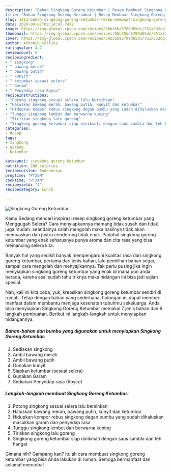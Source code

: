 ```yaml
---
description: "Bahan Singkong Goreng Ketumbar | Resep Membuat Singkong Goreng Ketumbar Yang Lezat"
title: "Bahan Singkong Goreng Ketumbar | Resep Membuat Singkong Goreng Ketumbar Yang Lezat"
slug: 1212-bahan-singkong-goreng-ketumbar-resep-membuat-singkong-goreng-ketumbar-yang-lezat
date: 2020-09-07T09:14:47.747Z
image: https://img-global.cpcdn.com/recipes/56b35be5709d65dc/751x532cq70/singkong-goreng-ketumbar-foto-resep-utama.jpg
thumbnail: https://img-global.cpcdn.com/recipes/56b35be5709d65dc/751x532cq70/singkong-goreng-ketumbar-foto-resep-utama.jpg
cover: https://img-global.cpcdn.com/recipes/56b35be5709d65dc/751x532cq70/singkong-goreng-ketumbar-foto-resep-utama.jpg
author: Antonio Collins
ratingvalue: 4.7
reviewcount: 5
recipeingredient:
- " singkong"
- " bawang merah"
- " bawang putih"
- " kunyit"
- " ketumbar sesuai selera"
- " Garam"
- " Penyedap rasa Royco"
recipeinstructions:
- "Potong singkong sesuai selera lalu bersihkan"
- "Haluskan bawang merah, bawang putih, kunyit dan ketumbar"
- "Hidupkan kompor rebus singkong degan bumbu yang sudah dihaluskan masukkan garam dan penyedap rasa"
- "Tunggu singkong lembut dan berwarna kuning"
- "Tiriskan singkong lalu goreng"
- "Singkong goreng ketumbar siap dinikmati dengan saus sambla dan teh hangat"
categories:
- Resep
tags:
- singkong
- goreng
- ketumbar

katakunci: singkong goreng ketumbar 
nutrition: 288 calories
recipecuisine: Indonesian
preptime: "PT25M"
cooktime: "PT34M"
recipeyield: "4"
recipecategory: Lunch

---
```



![Singkong Goreng Ketumbar](https://img-global.cpcdn.com/recipes/56b35be5709d65dc/751x532cq70/singkong-goreng-ketumbar-foto-resep-utama.jpg)

Kamu Sedang mencari inspirasi resep singkong goreng ketumbar yang Menggugah Selera? Cara menyiapkannya memang tidak susah dan tidak juga mudah. seandainya salah mengolah maka hasilnya tidak akan memuaskan dan justru cenderung tidak enak. Padahal singkong goreng ketumbar yang enak seharusnya punya aroma dan cita rasa yang bisa memancing selera kita.

Banyak hal yang sedikit banyak mempengaruhi kualitas rasa dari singkong goreng ketumbar, pertama dari jenis bahan, lalu pemilihan bahan segar, sampai cara mengolah dan menyajikannya. Tak perlu pusing jika ingin menyiapkan singkong goreng ketumbar yang enak di mana pun anda berada, karena asal sudah tahu triknya maka hidangan ini bisa jadi sajian spesial.




Nah, kali ini kita coba, yuk, kreasikan singkong goreng ketumbar sendiri di rumah. Tetap dengan bahan yang sederhana, hidangan ini dapat memberi manfaat dalam membantu menjaga kesehatan tubuhmu sekeluarga. Anda bisa menyiapkan Singkong Goreng Ketumbar memakai 7 jenis bahan dan 6 langkah pembuatan. Berikut ini langkah-langkah untuk menyiapkan hidangannya.

<!--inarticleads1-->

##### Bahan-bahan dan bumbu yang digunakan untuk menyiapkan Singkong Goreng Ketumbar:

1. Sediakan  singkong
1. Ambil  bawang merah
1. Ambil  bawang putih
1. Gunakan  kunyit
1. Siapkan  ketumbar (sesuai selera)
1. Gunakan  Garam
1. Sediakan  Penyedap rasa (Royco)




<!--inarticleads2-->

##### Langkah-langkah membuat Singkong Goreng Ketumbar:

1. Potong singkong sesuai selera lalu bersihkan
1. Haluskan bawang merah, bawang putih, kunyit dan ketumbar
1. Hidupkan kompor rebus singkong degan bumbu yang sudah dihaluskan masukkan garam dan penyedap rasa
1. Tunggu singkong lembut dan berwarna kuning
1. Tiriskan singkong lalu goreng
1. Singkong goreng ketumbar siap dinikmati dengan saus sambla dan teh hangat




Gimana nih? Gampang kan? Itulah cara membuat singkong goreng ketumbar yang bisa Anda lakukan di rumah. Semoga bermanfaat dan selamat mencoba!
